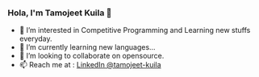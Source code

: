### Hola, I'm Tamojeet Kuila 👋


- 👀 I’m interested in Competitive Programming and Learning new stuffs everyday.
- 🌱 I’m currently learning new languages...
- 🤔 I’m looking to collaborate on opensource.
- 📫 Reach me at : [LinkedIn @tamojeet-kuila](https://linkedin.com/in/tamojeet-kuila-08974b1b7/)
